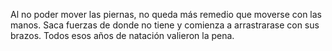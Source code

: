 Al no poder mover las piernas, no queda más remedio que moverse con las manos. Saca fuerzas de donde no tiene y comienza a arrastrarase con sus brazos. Todos esos años de natación valieron la pena.